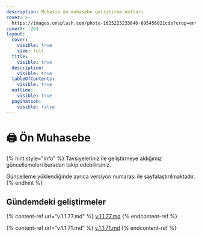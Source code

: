```yaml
---
description: Muhasip ön muhasebe geliştirme notları
cover: >-
  https://images.unsplash.com/photo-1625225233840-695456021cde?crop=entropy&cs=srgb&fm=jpg&ixid=M3wxOTcwMjR8MHwxfHNlYXJjaHwyfHxjYWxjdWxhdG9yfGVufDB8fHx8MTczODY5MzA0MXww&ixlib=rb-4.0.3&q=85
coverY: -261
layout:
  cover:
    visible: true
    size: full
  title:
    visible: true
  description:
    visible: true
  tableOfContents:
    visible: true
  outline:
    visible: true
  pagination:
    visible: false
---
```


# 🖨️ Ön Muhasebe

{% hint style="info" %}
Tavsiyeleriniz ile geliştirmeye aldığımız güncellemeleri buradan takip edebilirsiniz.

Güncelleme yüklendiğinde ayrıca versiyon numarası ile sayfalaştırılmaktadır.
{% endhint %}



## Gündemdeki geliştirmeler&#x20;

{% content-ref url="v.1.1.77.md" %}
[v.1.1.77.md](v.1.1.77.md)
{% endcontent-ref %}

{% content-ref url="v.1.1.71.md" %}
[v.1.1.71.md](v.1.1.71.md)
{% endcontent-ref %}



